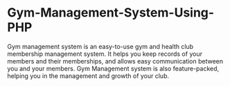 # Gym-Management-System-Using-PHP
Gym management system is an easy-to-use gym and health club membership management system. It helps you keep records of your members and their memberships, and allows easy communication between you and your members. Gym Management system is also feature-packed, helping you in the management and growth of your club.

